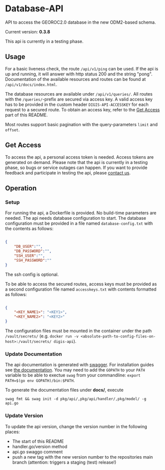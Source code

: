 # Database-API

API to access the GEOROC2.0 database in the new ODM2-based schema.

Current version: **0.3.8**

This api is currently in a testing phase.

## Usage

For a basic liveness check, the route `/api/v1/ping` can be used. If the api is up and running, it will answer with http status 200 and the string "pong".
Documentation of the available resources and routes can be found at `/api/v1/docs/index.html`.

The database resources are available under `/api/v1/queries/`. All routes with the `/queries/`-prefix are secured via access key.
A valid access key has to be provided in the custom header `DIGIS-API-ACCESSKEY` for each request to a secured route.
To obtain an access key, refer to the [Get Access](#get-access) part of this README.

Most routes support basic pagination with the query-parameters `limit` and `offset`.

## Get Access

To access the api, a personal access token is needed.
Access tokens are generated on demand.
Please note that the api is currently in a testing phase, so bugs or service outages can happen.
If you want to provide feedback and participate in testing the api, please [contact us](digis-info@uni-goettingen.de).

## Operation

### Setup

For running the api, a Dockerfile is provided. No build-time parameters are needed.
The api needs database configuration to start. The database configuration must be provided in a file named `database-config.txt` with the contents as follows:

```json

{
    "DB_USER":"",
    "DB_PASSWORD":"",
    "SSH_USER":"",
    "SSH_PASSWORD":""
}

```

The ssh config is optional.

To be able to access the secured routes, access keys must be provided as a second configuration file named `accesskeys.txt` with contents formatted as follows:

```json

{
    "<KEY_NAME1>": "<KEY1>",
    "<KEY_NAME2>": "<KEY2>"
}

```

The configuration files must be mounted in the container under the path `/vault/secrets/` (e.g. `docker run -v <absolute-path-to-config-files-on-host>:/vault/secrets/ digis-api`).

### Update Documentation

The api documentation is generated with [swagger](https://github.com/swaggo/swag).
For installation guides see [the documentation](https://github.com/swaggo/swag#getting-started). You may need to add the `GOPATH` to your `PATH` variable to be able to exectue `swag` from your commandline: `export PATH=$(go env GOPATH)/bin:$PATH`.

To generate the documentation files under **docs/**, execute

`swag fmt && swag init -d pkg/api/,pkg/api/handler/,pkg/model/ -g api.go`

### Update Version

To update the api version, change the version number in the following places:

- The start of this README
- handler.go/version method
- api.go swaggo comment
- push a new tag with the new version number to the repositories main branch (attention: triggers a staging (test) release!)
